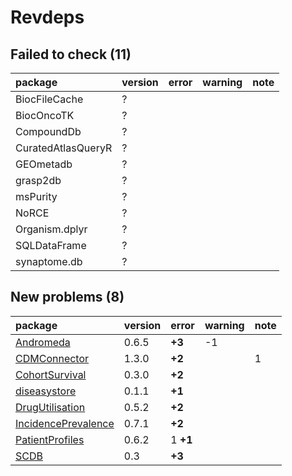 # Revdeps

## Failed to check (11)

|package            |version |error |warning |note |
|:------------------|:-------|:-----|:-------|:----|
|BiocFileCache      |?       |      |        |     |
|BiocOncoTK         |?       |      |        |     |
|CompoundDb         |?       |      |        |     |
|CuratedAtlasQueryR |?       |      |        |     |
|GEOmetadb          |?       |      |        |     |
|grasp2db           |?       |      |        |     |
|msPurity           |?       |      |        |     |
|NoRCE              |?       |      |        |     |
|Organism.dplyr     |?       |      |        |     |
|SQLDataFrame       |?       |      |        |     |
|synaptome.db       |?       |      |        |     |

## New problems (8)

|package             |version |error    |warning |note |
|:-------------------|:-------|:--------|:-------|:----|
|[Andromeda](problems.md#andromeda)|0.6.5   |__+3__   |-1      |     |
|[CDMConnector](problems.md#cdmconnector)|1.3.0   |__+2__   |        |1    |
|[CohortSurvival](problems.md#cohortsurvival)|0.3.0   |__+2__   |        |     |
|[diseasystore](problems.md#diseasystore)|0.1.1   |__+1__   |        |     |
|[DrugUtilisation](problems.md#drugutilisation)|0.5.2   |__+2__   |        |     |
|[IncidencePrevalence](problems.md#incidenceprevalence)|0.7.1   |__+2__   |        |     |
|[PatientProfiles](problems.md#patientprofiles)|0.6.2   |1 __+1__ |        |     |
|[SCDB](problems.md#scdb)|0.3     |__+3__   |        |     |

